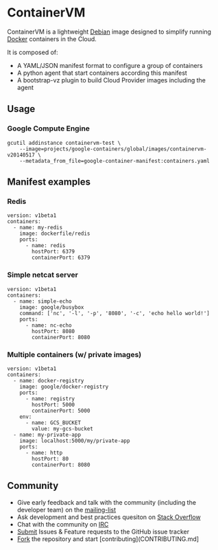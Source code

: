 ContainerVM
===========

ContainerVM is a lightweight [Debian](https://debian.org) image designed to simplify running [Docker](https://docker.io) containers in the Cloud.

It is composed of:
- A YAML/JSON manifest format to configure a group of containers
- A python agent that start containers according this manifest
- A bootstrap-vz plugin to build Cloud Provider images including the agent

## Usage

### Google Compute Engine

```
gcutil addinstance containervm-test \
    --image=projects/google-containers/global/images/containervm-v20140517 \
    --metadata_from_file=google-container-manifest:containers.yaml
```

## Manifest examples

### Redis
```
version: v1beta1
containers:
  - name: my-redis
    image: dockerfile/redis
    ports:
      - name: redis
        hostPort: 6379
        containerPort: 6379
```


### Simple netcat server
```
version: v1beta1
containers:
  - name: simple-echo
    image: google/busybox
    command: ['nc', '-l', '-p', '8080', '-c', 'echo hello world!']
    ports:
      - name: nc-echo
        hostPort: 8080
        containerPort: 8080
```

### Multiple containers (w/ private images)

```
version: v1beta1
containers:
  - name: docker-registry
    image: google/docker-registry
    ports:
      - name: registry
        hostPort: 5000
        containerPort: 5000
    env:
      - name: GCS_BUCKET
        value: my-gcs-bucket
  - name: my-private-app
    image: localhost:5000/my/private-app
    ports:
      - name: http
        hostPort: 80
        containerPort: 8080
```

## Community

- Give early feedback and talk with the community (including the developer team) on the [mailing-list](https://groups.google.com/d/google-containers)
- Ask development and best practices quesiton on [Stack Overflow](https://stackoverflow/container-vm)
- Chat with the community on [IRC](irc://irc.freenode.net/#container-vm)
- [Submit](/issues) Issues & Feature requests to the GitHub issue tracker
- [Fork](/fork) the repository and start [contributing](CONTRIBUTING.md]
